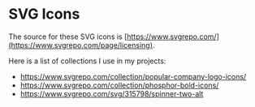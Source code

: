 # SVG Icons

The source for these SVG icons is [https://www.svgrepo.com/](https://www.svgrepo.com/page/licensing).

Here is a list of collections I use in my projects:

- https://www.svgrepo.com/collection/popular-company-logo-icons/
- https://www.svgrepo.com/collection/phosphor-bold-icons/
- https://www.svgrepo.com/svg/315798/spinner-two-alt
